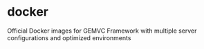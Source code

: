 # docker
Official Docker images for GEMVC Framework with multiple server configurations and optimized environments
